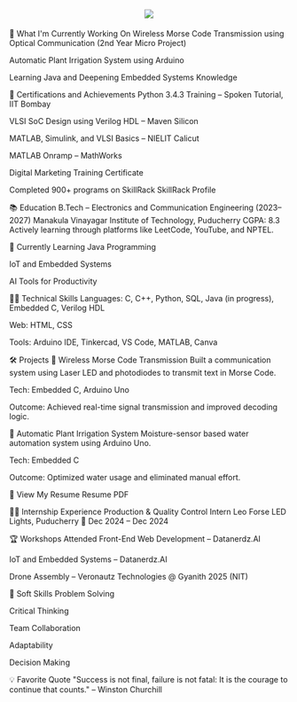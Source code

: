 <h1 align="center"> <img src="https://readme-typing-svg.demolab.com?font=Fira+Code&weight=600&size=24&pause=1000&color=blue&center=true&vCenter=true&random=false&width=435&lines=Hey+there%2C+I'm+Bathreesh.M" /> </h1>

🔨 What I'm Currently Working On
Wireless Morse Code Transmission using Optical Communication (2nd Year Micro Project)

Automatic Plant Irrigation System using Arduino

Learning Java and Deepening Embedded Systems Knowledge

🏅 Certifications and Achievements
Python 3.4.3 Training – Spoken Tutorial, IIT Bombay

VLSI SoC Design using Verilog HDL – Maven Silicon

MATLAB, Simulink, and VLSI Basics – NIELIT Calicut

MATLAB Onramp – MathWorks

Digital Marketing Training Certificate

Completed 900+ programs on SkillRack
SkillRack Profile

📚 Education
B.Tech – Electronics and Communication Engineering (2023–2027)
Manakula Vinayagar Institute of Technology, Puducherry
CGPA: 8.3
Actively learning through platforms like LeetCode, YouTube, and NPTEL.

🌱 Currently Learning
Java Programming

IoT and Embedded Systems

AI Tools for Productivity

👨‍💻 Technical Skills
Languages: C, C++, Python, SQL, Java (in progress), Embedded C, Verilog HDL

Web: HTML, CSS

Tools: Arduino IDE, Tinkercad, VS Code, MATLAB, Canva

🛠 Projects
🔹 Wireless Morse Code Transmission
Built a communication system using Laser LED and photodiodes to transmit text in Morse Code.

Tech: Embedded C, Arduino Uno

Outcome: Achieved real-time signal transmission and improved decoding logic.

🔹 Automatic Plant Irrigation System
Moisture-sensor based water automation system using Arduino Uno.

Tech: Embedded C

Outcome: Optimized water usage and eliminated manual effort.

📄 View My Resume
Resume PDF

👨‍🏭 Internship Experience
Production & Quality Control Intern
Leo Forse LED Lights, Puducherry
📅 Dec 2024 – Dec 2024

🏆 Workshops Attended
Front-End Web Development – Datanerdz.AI

IoT and Embedded Systems – Datanerdz.AI

Drone Assembly – Veronautz Technologies @ Gyanith 2025 (NIT)

💬 Soft Skills
Problem Solving

Critical Thinking

Team Collaboration

Adaptability

Decision Making

💡 Favorite Quote
"Success is not final, failure is not fatal: It is the courage to continue that counts." – Winston Churchill
